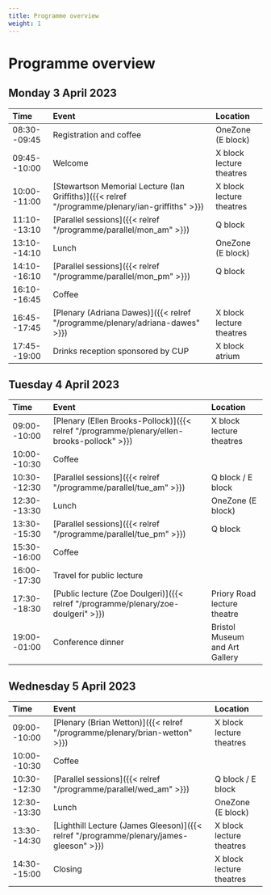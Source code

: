 ```yaml
---
title: Programme overview
weight: 1
---
```


# Programme overview

## Monday 3 April 2023

| Time | Event | Location |
|:-----|:------|:---------|
| 08:30--09:45 | Registration and coffee | OneZone (E block) |
| 09:45--10:00 | Welcome | X block lecture theatres |
| 10:00--11:00 | [Stewartson Memorial Lecture (Ian Griffiths)]({{< relref "/programme/plenary/ian-griffiths" >}}) | X block lecture theatres |
| 11:10--13:10 | [Parallel sessions]({{< relref "/programme/parallel/mon_am" >}}) | Q block |
| 13:10--14:10 | Lunch | OneZone (E block) |
| 14:10--16:10 | [Parallel sessions]({{< relref "/programme/parallel/mon_pm" >}}) | Q block |
| 16:10--16:45 | Coffee |  |
| 16:45--17:45 | [Plenary (Adriana Dawes)]({{< relref "/programme/plenary/adriana-dawes" >}}) | X block lecture theatres |
| 17:45--19:00 | Drinks reception sponsored by CUP | X block atrium |

## Tuesday 4 April 2023

| Time | Event | Location |
|:-----|:------|:---------|
| 09:00--10:00 | [Plenary (Ellen Brooks-Pollock)]({{< relref "/programme/plenary/ellen-brooks-pollock" >}}) | X block lecture theatres |
| 10:00--10:30 | Coffee |  |
| 10:30--12:30 | [Parallel sessions]({{< relref "/programme/parallel/tue_am" >}}) | Q block / E block |
| 12:30--13:30 | Lunch | OneZone (E block) |
| 13:30--15:30 | [Parallel sessions]({{< relref "/programme/parallel/tue_pm" >}}) | Q block |
| 15:30--16:00 | Coffee |  |
| 16:00--17:30 | Travel for public lecture |  |
| 17:30--18:30 | [Public lecture (Zoe Doulgeri)]({{< relref "/programme/plenary/zoe-doulgeri" >}}) | Priory Road lecture theatre |
| 19:00--01:00 | Conference dinner | Bristol Museum and Art Gallery |

## Wednesday 5 April 2023

| Time | Event | Location |
|:-----|:------|:---------|
| 09:00--10:00 | [Plenary (Brian Wetton)]({{< relref "/programme/plenary/brian-wetton" >}}) | X block lecture theatres |
| 10:00--10:30 | Coffee |  |
| 10:30--12:30 | [Parallel sessions]({{< relref "/programme/parallel/wed_am" >}}) | Q block / E block |
| 12:30--13:30 | Lunch | OneZone (E block) |
| 13:30--14:30 | [Lighthill Lecture (James Gleeson)]({{< relref "/programme/plenary/james-gleeson" >}}) | X block lecture theatres |
| 14:30--15:00 | Closing | X block lecture theatres |

